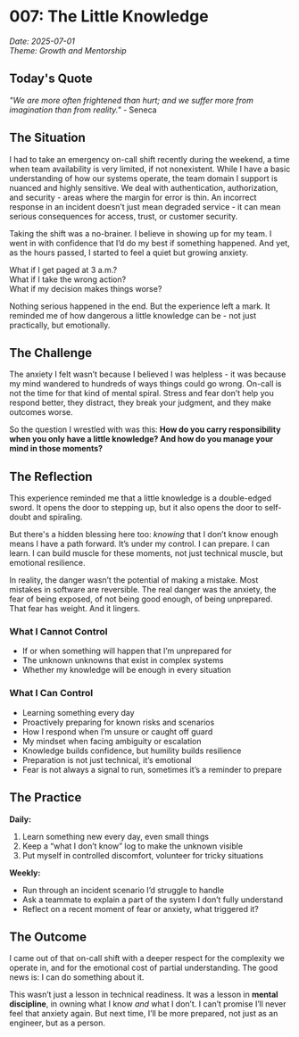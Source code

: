 # 007: The Little Knowledge

*Date: 2025-07-01*  
*Theme: Growth and Mentorship*

## Today's Quote

*"We are more often frightened than hurt; and we suffer more from imagination than from reality."* - Seneca

## The Situation

I had to take an emergency on-call shift recently during the weekend, a time when team availability is very limited, if not nonexistent. While I have a basic understanding of how our systems operate, the team domain I support is nuanced and highly sensitive. We deal with authentication, authorization, and security - areas where the margin for error is thin. An incorrect response in an incident doesn’t just mean degraded service - it can mean serious consequences for access, trust, or customer security.

Taking the shift was a no-brainer. I believe in showing up for my team. I went in with confidence that I’d do my best if something happened. And yet, as the hours passed, I started to feel a quiet but growing anxiety.  

What if I get paged at 3 a.m.?  
What if I take the wrong action?  
What if my decision makes things worse?

Nothing serious happened in the end. But the experience left a mark. It reminded me of how dangerous a little knowledge can be - not just practically, but emotionally.

## The Challenge

The anxiety I felt wasn’t because I believed I was helpless - it was because my mind wandered to hundreds of ways things could go wrong. On-call is not the time for that kind of mental spiral. Stress and fear don’t help you respond better, they distract, they break your judgment, and they make outcomes worse.

So the question I wrestled with was this: **How do you carry responsibility when you only have a little knowledge? And how do you manage your mind in those moments?**

## The Reflection

This experience reminded me that a little knowledge is a double-edged sword. It opens the door to stepping up, but it also opens the door to self-doubt and spiraling.

But there's a hidden blessing here too: *knowing* that I don’t know enough means I have a path forward. It’s under my control. I can prepare. I can learn. I can build muscle for these moments, not just technical muscle, but emotional resilience.

In reality, the danger wasn’t the potential of making a mistake. Most mistakes in software are reversible. The real danger was the anxiety, the fear of being exposed, of not being good enough, of being unprepared. That fear has weight. And it lingers.

### What I Cannot Control

- If or when something will happen that I’m unprepared for  
- The unknown unknowns that exist in complex systems  
- Whether my knowledge will be enough in every situation  

### What I Can Control

- Learning something every day  
- Proactively preparing for known risks and scenarios  
- How I respond when I’m unsure or caught off guard  
- My mindset when facing ambiguity or escalation  
- Knowledge builds confidence, but humility builds resilience  
- Preparation is not just technical, it’s emotional  
- Fear is not always a signal to run, sometimes it’s a reminder to prepare  

## The Practice

**Daily:**
1. Learn something new every day, even small things  
2. Keep a “what I don’t know” log to make the unknown visible  
3. Put myself in controlled discomfort, volunteer for tricky situations

**Weekly:**
- Run through an incident scenario I’d struggle to handle  
- Ask a teammate to explain a part of the system I don’t fully understand  
- Reflect on a recent moment of fear or anxiety, what triggered it?

## The Outcome

I came out of that on-call shift with a deeper respect for the complexity we operate in, and for the emotional cost of partial understanding. The good news is: I can do something about it.

This wasn’t just a lesson in technical readiness. It was a lesson in **mental discipline**, in owning what I know *and* what I don’t. I can’t promise I’ll never feel that anxiety again. But next time, I’ll be more prepared, not just as an engineer, but as a person.